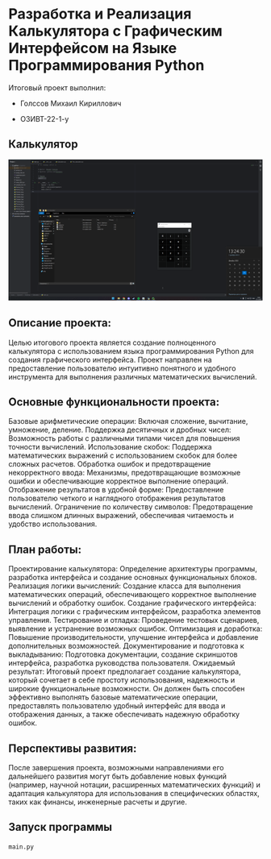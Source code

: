 # Разработка и Реализация Калькулятора с Графическим Интерфейсом на Языке Программирования Python

Итоговый проект выполнил:

- Голссов Михаил Кириллович
  
- ОЗИВТ-22-1-у

## Калькулятор
![Меню](https://github.com/Dardners/python-programming/blob/main/picture/1c51xihn83.png)

## Описание проекта:

Целью итогового проекта является создание полноценного калькулятора с использованием языка программирования Python для создания графического интерфейса. Проект направлен на предоставление пользователю интуитивно понятного и удобного инструмента для выполнения различных математических вычислений.

## Основные функциональности проекта:

Базовые арифметические операции: Включая сложение, вычитание, умножение, деление.
Поддержка десятичных и дробных чисел: Возможность работы с различными типами чисел для повышения точности вычислений.
Использование скобок: Поддержка математических выражений с использованием скобок для более сложных расчетов.
Обработка ошибок и предотвращение некорректного ввода: Механизмы, предотвращающие возможные ошибки и обеспечивающие корректное выполнение операций.
Отображение результатов в удобной форме: Предоставление пользователю четкого и наглядного отображения результатов вычислений.
Ограничение по количеству символов: Предотвращение ввода слишком длинных выражений, обеспечивая читаемость и удобство использования.
## План работы:

Проектирование калькулятора: Определение архитектуры программы, разработка интерфейса и создание основных функциональных блоков.
Реализация логики вычислений: Создание класса для выполнения математических операций, обеспечивающего корректное выполнение вычислений и обработку ошибок.
Создание графического интерфейса: Интеграция логики с графическим интерфейсом, разработка элементов управления.
Тестирование и отладка: Проведение тестовых сценариев, выявление и устранение возможных ошибок.
Оптимизация и доработка: Повышение производительности, улучшение интерфейса и добавление дополнительных возможностей.
Документирование и подготовка к выкладыванию: Подготовка документации, создание скриншотов интерфейса, разработка руководства пользователя.
Ожидаемый результат:
Итоговый проект предполагает создание калькулятора, который сочетает в себе простоту использования, надежность и широкие функциональные возможности. Он должен быть способен эффективно выполнять базовые математические операции, предоставлять пользователю удобный интерфейс для ввода и отображения данных, а также обеспечивать надежную обработку ошибок.

## Перспективы развития:
После завершения проекта, возможными направлениями его дальнейшего развития могут быть добавление новых функций (например, научной нотации, расширенных математических функций) и адаптация калькулятора для использования в специфических областях, таких как финансы, инженерные расчеты и другие.

## Запуск программы
```python
main.py
```
